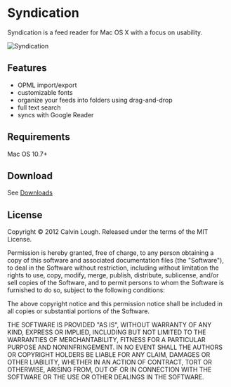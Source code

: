Syndication
===========

Syndication is a feed reader for Mac OS X with a focus on usability.

![Syndication](https://raw.github.com/calvinlough/syndication/gh-pages/images/screenshot.jpg)

## Features

* OPML import/export
* customizable fonts
* organize your feeds into folders using drag-and-drop
* full text search
* syncs with Google Reader

## Requirements

Mac OS 10.7+

## Download

See [Downloads](https://github.com/calvinlough/syndication/downloads)

## License

Copyright &copy; 2012 Calvin Lough. Released under the terms of the MIT License.

Permission is hereby granted, free of charge, to any person obtaining
a copy of this software and associated documentation files (the
"Software"), to deal in the Software without restriction, including
without limitation the rights to use, copy, modify, merge, publish,
distribute, sublicense, and/or sell copies of the Software, and to
permit persons to whom the Software is furnished to do so, subject to
the following conditions:

The above copyright notice and this permission notice shall be
included in all copies or substantial portions of the Software.

THE SOFTWARE IS PROVIDED "AS IS", WITHOUT WARRANTY OF ANY KIND,
EXPRESS OR IMPLIED, INCLUDING BUT NOT LIMITED TO THE WARRANTIES OF
MERCHANTABILITY, FITNESS FOR A PARTICULAR PURPOSE AND
NONINFRINGEMENT. IN NO EVENT SHALL THE AUTHORS OR COPYRIGHT HOLDERS BE
LIABLE FOR ANY CLAIM, DAMAGES OR OTHER LIABILITY, WHETHER IN AN ACTION
OF CONTRACT, TORT OR OTHERWISE, ARISING FROM, OUT OF OR IN CONNECTION
WITH THE SOFTWARE OR THE USE OR OTHER DEALINGS IN THE SOFTWARE.
